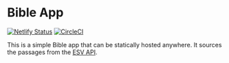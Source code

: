 # Bible App

[![Netlify Status](https://api.netlify.com/api/v1/badges/37c2cc59-48ff-4e36-bb27-1bbf6283e8f2/deploy-status)](https://app.netlify.com/sites/bible-app/deploys)
[![CircleCI](https://circleci.com/gh/craigjennings11/bible-app.svg?style=svg)](https://circleci.com/gh/craigjennings11/bible-app)

This is a simple Bible app that can be statically hosted anywhere. It sources the passages from the [ESV API](https://www.esv.org/).
